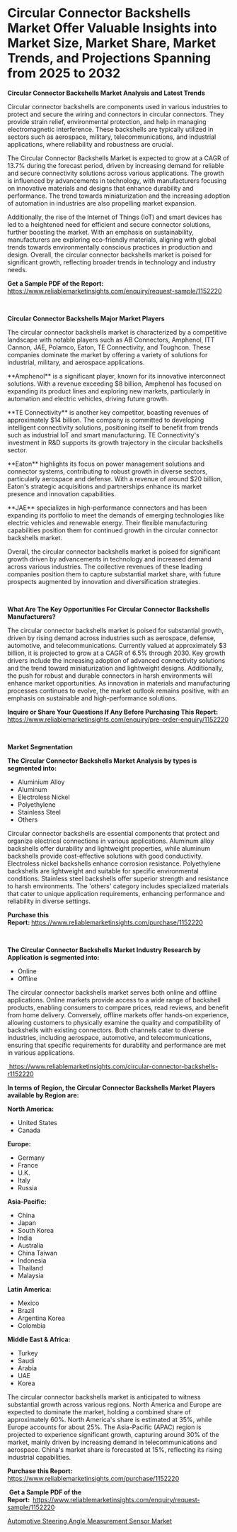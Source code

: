 <p><h1>Circular Connector Backshells Market Offer Valuable Insights into Market Size, Market Share, Market Trends, and Projections Spanning from 2025 to 2032</h1></p><p><strong>Circular Connector Backshells Market Analysis and Latest Trends</strong></p>
<p><p>Circular connector backshells are components used in various industries to protect and secure the wiring and connectors in circular connectors. They provide strain relief, environmental protection, and help in managing electromagnetic interference. These backshells are typically utilized in sectors such as aerospace, military, telecommunications, and industrial applications, where reliability and robustness are crucial. </p><p>The Circular Connector Backshells Market is expected to grow at a CAGR of 13.7% during the forecast period, driven by increasing demand for reliable and secure connectivity solutions across various applications. The growth is influenced by advancements in technology, with manufacturers focusing on innovative materials and designs that enhance durability and performance. The trend towards miniaturization and the increasing adoption of automation in industries are also propelling market expansion. </p><p>Additionally, the rise of the Internet of Things (IoT) and smart devices has led to a heightened need for efficient and secure connector solutions, further boosting the market. With an emphasis on sustainability, manufacturers are exploring eco-friendly materials, aligning with global trends towards environmentally conscious practices in production and design. Overall, the circular connector backshells market is poised for significant growth, reflecting broader trends in technology and industry needs.</p></p>
<p><strong>Get a Sample PDF of the Report:&nbsp;</strong> <a href="https://www.reliablemarketinsights.com/enquiry/request-sample/1152220?utm_campaign=2606&utm_medium=2&utm_source=Github&utm_content=ia&utm_term=06042025&utm_id=circular-connector-backshells">https://www.reliablemarketinsights.com/enquiry/request-sample/1152220</a></p>
<p>&nbsp;</p>
<p><strong>Circular Connector Backshells Major Market Players</strong></p>
<p><p>The circular connector backshells market is characterized by a competitive landscape with notable players such as AB Connectors, Amphenol, ITT Cannon, JAE, Polamco, Eaton, TE Connectivity, and Toughcon. These companies dominate the market by offering a variety of solutions for industrial, military, and aerospace applications.</p><p>**Amphenol** is a significant player, known for its innovative interconnect solutions. With a revenue exceeding $8 billion, Amphenol has focused on expanding its product lines and exploring new markets, particularly in automation and electric vehicles, driving future growth.</p><p>**TE Connectivity** is another key competitor, boasting revenues of approximately $14 billion. The company is committed to developing intelligent connectivity solutions, positioning itself to benefit from trends such as industrial IoT and smart manufacturing. TE Connectivity's investment in R&D supports its growth trajectory in the circular backshells sector.</p><p>**Eaton** highlights its focus on power management solutions and connector systems, contributing to robust growth in diverse sectors, particularly aerospace and defense. With a revenue of around $20 billion, Eaton's strategic acquisitions and partnerships enhance its market presence and innovation capabilities.</p><p>**JAE** specializes in high-performance connectors and has been expanding its portfolio to meet the demands of emerging technologies like electric vehicles and renewable energy. Their flexible manufacturing capabilities position them for continued growth in the circular connector backshells market.</p><p>Overall, the circular connector backshells market is poised for significant growth driven by advancements in technology and increased demand across various industries. The collective revenues of these leading companies position them to capture substantial market share, with future prospects augmented by innovation and diversification strategies.</p></p>
<p>&nbsp;</p>
<p><strong>What Are The Key Opportunities For Circular Connector Backshells Manufacturers?</strong></p>
<p><p>The circular connector backshells market is poised for substantial growth, driven by rising demand across industries such as aerospace, defense, automotive, and telecommunications. Currently valued at approximately $3 billion, it is projected to grow at a CAGR of 6.5% through 2030. Key growth drivers include the increasing adoption of advanced connectivity solutions and the trend toward miniaturization and lightweight designs. Additionally, the push for robust and durable connectors in harsh environments will enhance market opportunities. As innovation in materials and manufacturing processes continues to evolve, the market outlook remains positive, with an emphasis on sustainable and high-performance solutions.</p></p>
<p><strong>Inquire or Share Your Questions If Any Before Purchasing This Report:</strong> <a href="https://www.reliablemarketinsights.com/enquiry/pre-order-enquiry/1152220?utm_campaign=2606&utm_medium=2&utm_source=Github&utm_content=ia&utm_term=06042025&utm_id=circular-connector-backshells">https://www.reliablemarketinsights.com/enquiry/pre-order-enquiry/1152220</a></p>
<p>&nbsp;</p>
<p><strong>Market Segmentation</strong></p>
<p><strong>The Circular Connector Backshells Market Analysis by types is segmented into:</strong></p>
<p><ul><li>Aluminium Alloy</li><li>Aluminum</li><li>Electroless Nickel</li><li>Polyethylene</li><li>Stainless Steel</li><li>Others</li></ul></p>
<p><p>Circular connector backshells are essential components that protect and organize electrical connections in various applications. Aluminum alloy backshells offer durability and lightweight properties, while aluminum backshells provide cost-effective solutions with good conductivity. Electroless nickel backshells enhance corrosion resistance. Polyethylene backshells are lightweight and suitable for specific environmental conditions. Stainless steel backshells offer superior strength and resistance to harsh environments. The 'others' category includes specialized materials that cater to unique application requirements, enhancing performance and reliability in diverse settings.</p></p>
<p><strong>Purchase this Report:&nbsp;</strong><a href="https://www.reliablemarketinsights.com/purchase/1152220?utm_campaign=2606&utm_medium=2&utm_source=Github&utm_content=ia&utm_term=06042025&utm_id=circular-connector-backshells">https://www.reliablemarketinsights.com/purchase/1152220</a></p>
<p>&nbsp;</p>
<p><strong>The Circular Connector Backshells Market Industry Research by Application is segmented into:</strong></p>
<p><ul><li>Online</li><li>Offline</li></ul></p>
<p><p>The circular connector backshells market serves both online and offline applications. Online markets provide access to a wide range of backshell products, enabling consumers to compare prices, read reviews, and benefit from home delivery. Conversely, offline markets offer hands-on experience, allowing customers to physically examine the quality and compatibility of backshells with existing connectors. Both channels cater to diverse industries, including aerospace, automotive, and telecommunications, ensuring that specific requirements for durability and performance are met in various applications.</p></p>
<p><a href="https://www.reliablemarketinsights.com/circular-connector-backshells-r1152220?utm_campaign=2606&utm_medium=2&utm_source=Github&utm_content=ia&utm_term=06042025&utm_id=circular-connector-backshells">&nbsp;https://www.reliablemarketinsights.com/circular-connector-backshells-r1152220</a></p>
<p><strong>In terms of Region, the Circular Connector Backshells Market Players available by Region are:</strong></p>
<p>
    <p> <strong> North America: </strong>
        <ul>
            <li>United States</li>
            <li>Canada</li>
        </ul>
        </p> 
    <p> <strong> Europe: </strong>
        <ul>
            <li>Germany</li>
            <li>France</li>
            <li>U.K.</li>
            <li>Italy</li>
            <li>Russia</li>
        </ul>
        </p> 
    <p> <strong> Asia-Pacific: </strong>
        <ul>
            <li>China</li>
            <li>Japan</li>
            <li>South Korea</li>
            <li>India</li>
            <li>Australia</li>
            <li>China Taiwan</li>
            <li>Indonesia</li>
            <li>Thailand</li>
            <li>Malaysia</li>
        </ul>
        </p> 
    <p> <strong> Latin America: </strong>
        <ul>
            <li>Mexico</li>
            <li>Brazil</li>
            <li>Argentina Korea</li>
            <li>Colombia</li>
        </ul>
        </p> 
    <p> <strong> Middle East & Africa: </strong>
        <ul>
            <li>Turkey</li>
            <li>Saudi</li>
            <li>Arabia</li>
            <li>UAE</li>
            <li>Korea</li>
        </ul>
    </p>
    </p>
<p><p>The circular connector backshells market is anticipated to witness substantial growth across various regions. North America and Europe are expected to dominate the market, holding a combined share of approximately 60%. North America's share is estimated at 35%, while Europe accounts for about 25%. The Asia-Pacific (APAC) region is projected to experience significant growth, capturing around 30% of the market, mainly driven by increasing demand in telecommunications and aerospace. China's market share is forecasted at 15%, reflecting its rising industrial capabilities.</p></p>
<p><strong>Purchase this Report: </strong><a href="https://www.reliablemarketinsights.com/purchase/1152220?utm_campaign=2606&utm_medium=2&utm_source=Github&utm_content=ia&utm_term=06042025&utm_id=circular-connector-backshells">https://www.reliablemarketinsights.com/purchase/1152220</a></p>
<p>&nbsp;<strong>Get a Sample PDF of the Report:&nbsp;&nbsp;</strong><a href="https://www.reliablemarketinsights.com/enquiry/request-sample/1152220?utm_campaign=2606&utm_medium=2&utm_source=Github&utm_content=ia&utm_term=06042025&utm_id=circular-connector-backshells">https://www.reliablemarketinsights.com/enquiry/request-sample/1152220</a></p>
<p><strong></strong></p>
<p><p><a href="https://github.com/ulyssacrayne00231/Market-Research-Report-List-1/blob/main/automotive-steering-angle-measurement-sensor-market.md?utm_campaign=2606&utm_medium=2&utm_source=Github&utm_content=ia&utm_term=06042025&utm_id=circular-connector-backshells">Automotive Steering Angle Measurement Sensor Market</a></p></p>